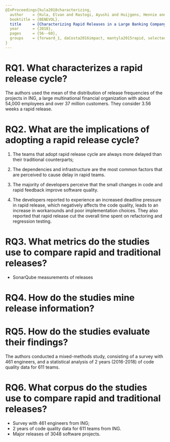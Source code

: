 ```yaml
---
@InProceedings{kula2018characterizing,
  author    = {Kula, Elvan and Rastogi, Ayushi and Huijgens, Hennie and van Deursen, Arie},
  booktitle = {BENEVOL},
  title     = {Characterizing Rapid Releases in a Large Banking Company: A Case Study.},
  year      = {2018},
  pages     = {56--60},
  groups    = {forward_1, daCosta2016impact, mantyla2015rapid, selected, Other Studies},
}
---
```


# RQ1. What characterizes a rapid release cycle?

The authors used the mean of the distribution of release frequencies of the projects in ING, a large multinational financial organization with about 54,000 employees and over 37 million customers. They consider 3.56 weeks a rapid release.

# RQ2. What are the implications of adopting a rapid release cycle?

 1. The teams that adopt rapid release cycle are always more delayed than their traditional counterparts;
 
 2. The dependencies and infrastructure are the most common factors that are perceived to cause delay in rapid teams.

 3. The majority of developers perceive that the small changes in code and rapid feedback improve software quality.
 
 4. The developers reported to experience an increased deadline pressure in rapid release, which negatively affects the code quality, leads to an increase in workarounds and poor implementation choices. They also reported that rapid release cut the overall time spent on refactoring and regression testing.

# RQ3. What metrics do the studies use to compare rapid and traditional releases?

 - SonarQube measurements of releases

# RQ4. How do the studies mine release information?


# RQ5. How do the studies evaluate their findings?

The authors conducted a mixed-methods study, consisting of a survey with
461 engineers, and a statistical analysis of 2 years (2016-2018) of code quality data for 611 teams.

# RQ6. What corpus do the studies use to compare rapid and traditional releases?

  - Survey with 461 engineers from ING;
  - 2 years of code quality data for 611 teams from ING.
  - Major releases of 3048 software projects.
